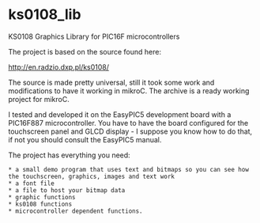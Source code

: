 ks0108_lib
==========

KS0108 Graphics Library for PIC16F microcontrollers 

The project is based on the source found here:

http://en.radzio.dxp.pl/ks0108/

The source is made pretty universal, still it took some
work and modifications to have it working in mikroC. The archive is a
ready working project for mikroC.

I tested and developed it on the EasyPIC5 development board
with a PIC16F887 microcontroller. You have to have the board  configured
for the touchscreen panel and GLCD display - I suppose you know how to
do that, if not you should consult the EasyPIC5 manual.

The project has everything you need:

    * a small demo program that uses text and bitmaps so you can see how
    the touchscreen, graphics, images and text work
    * a font file
    * a file to host your bitmap data
    * graphic functions
    * ks0108 functions
    * microcontroller dependent functions.
